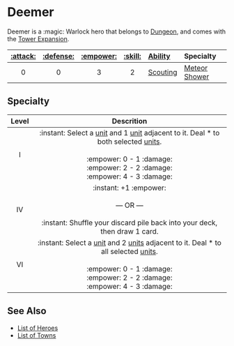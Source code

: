 # Deemer

Deemer is a :magic: Warlock hero that belongs to [Dungeon](../towns/dungeon.md), and comes with the [Tower Expansion](../content.md).

| [:attack:](../statistics/attack.md) | [:defense:](../statistics/defense.md) | [:empower:](../statistics/power.md) | [:skill:](../statistics/knowledge.md) | [Ability](../abilities.md) | Specialty |
| :---: | :---: | :---: | :---: | :--- | :--- |
| 0 | 0 | 3 | 2 | [Scouting](../abilities/scouting.md) | [Meteor Shower](#specialty) |


## Specialty

| Level | Descrition |
| :---: | :---: |
| Ⅰ | :instant: Select a [unit](../units.md) and 1 [unit](../units.md) adjacent to it. Deal \* to both selected [units](../units.md).<br><br> :empower: 0 - 1 :damage:<br>:empower: 2 - 2 :damage:<br>:empower: 4 - 3 :damage: |
| Ⅳ | :instant: +1 :empower:<br><br>— OR —<br><br>:instant: Shuffle your discard pile back into your deck, then draw 1 card. |
| Ⅵ | :instant: Select a [unit](../units.md) and 2 [units](../units.md) adjacent to it. Deal \* to all selected [units](../units.md).<br><br> :empower: 0 - 1 :damage:<br>:empower: 2 - 2 :damage:<br>:empower: 4 - 3 :damage: |


## See Also

- [List of Heroes](../heroes.md)
- [List of Towns](../towns.md)